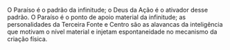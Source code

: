 ﻿O Paraíso é o padrão da infinitude; o Deus da Ação é o ativador desse padrão. O Paraíso é o ponto de apoio material da infinitude; as personalidades da Terceira Fonte e Centro são as alavancas da inteligência que motivam o nível material e injetam espontaneidade no mecanismo da criação física.